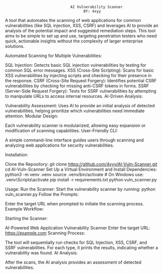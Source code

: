 
                                                                                                    
                                  AI Vulnerability Scanner
                                        BY: 4xyy






A tool that automates the scanning of web applications for common vulnerabilities (like SQL injection, XSS, CSRF) and leverages AI to provide an analysis of the potential impact and suggested remediation steps. This tool aims to be simple to set up and use, targeting penetration testers who need quick, actionable insights without the complexity of larger enterprise solutions.

Automated Scanning for Multiple Vulnerabilities:

SQL Injection: Detects basic SQL injection vulnerabilities by testing for common SQL error messages.
XSS (Cross-Site Scripting): Scans for basic XSS vulnerabilities by injecting scripts and checking for their presence in the response.
CSRF (Cross-Site Request Forgery): Identifies potential CSRF vulnerabilities by checking for missing anti-CSRF tokens in forms.
SSRF (Server-Side Request Forgery): Tests for SSRF vulnerabilities by attempting to manipulate URLs to access internal resources.
AI-Driven Analysis:

Vulnerability Assessment: Uses AI to provide an initial analysis of detected vulnerabilities, helping prioritize which vulnerabilities need immediate attention.
Modular Design:

Each vulnerability scanner is modularized, allowing easy expansion or modification of scanning capabilities.
User-Friendly CLI:

A simple command-line interface guides users through scanning and analyzing web applications for security vulnerabilities.

Installation:

Clone the Repository:
git clone https://github.com/4xyy/AI-Vuln-Scanner.git
cd AI-Vuln-Scanner
Set Up a Virtual Environment and Install Dependencies:
python3 -m venv .venv
source .venv/bin/activate  # On Windows use: .venv\Scripts\activate
pip install -r requirements.txt
python vuln_scanner.py

Usage:
Run the Scanner: Start the vulnerability scanner by running:
python vuln_scanner.py
Follow the Prompts:

Enter the target URL when prompted to initiate the scanning process.
Example Workflow:

Starting the Scanner:

AI-Powered Web Application Vulnerability Scanner
Enter the target URL: https://example.com
Scanning Process:

The tool will sequentially run checks for SQL Injection, XSS, CSRF, and SSRF vulnerabilities.
For each type, it prints the results, indicating whether a vulnerability was found.
AI Analysis:

After the scans, the AI analysis provides an assessment of detected vulnerabilities.
